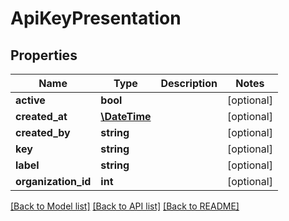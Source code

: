 # ApiKeyPresentation

## Properties
Name | Type | Description | Notes
------------ | ------------- | ------------- | -------------
**active** | **bool** |  | [optional] 
**created_at** | [**\DateTime**](\DateTime.md) |  | [optional] 
**created_by** | **string** |  | [optional] 
**key** | **string** |  | [optional] 
**label** | **string** |  | [optional] 
**organization_id** | **int** |  | [optional] 

[[Back to Model list]](../README.md#documentation-for-models) [[Back to API list]](../README.md#documentation-for-api-endpoints) [[Back to README]](../README.md)


